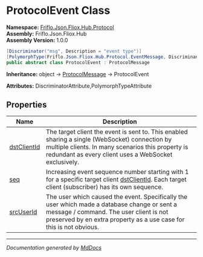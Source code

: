 ﻿<!--  
  <auto-generated>   
    The contents of this file were generated by a tool.  
    Changes to this file may be list if the file is regenerated  
  </auto-generated>   
-->

# ProtocolEvent Class

**Namespace:** [Friflo.Json.Fliox.Hub.Protocol](../index.md)  
**Assembly:** Friflo.Json.Fliox.Hub  
**Assembly Version:** 1.0.0

```csharp
[Discriminator("msg", Description = "event type")]
[PolymorphType(Friflo.Json.Fliox.Hub.Protocol.EventMessage, Discriminant = "ev")]
public abstract class ProtocolEvent : ProtocolMessage
```

**Inheritance:** object → [ProtocolMessage](../ProtocolMessage/index.md) → ProtocolEvent

**Attributes:** DiscriminatorAttribute,PolymorphTypeAttribute

## Properties

| Name                                     | Description                                                                                                                                                                                                    |
| ---------------------------------------- | -------------------------------------------------------------------------------------------------------------------------------------------------------------------------------------------------------------- |
| [dstClientId](properties/dstClientId.md) | The target client the event is sent to. This enabled sharing a single (WebSocket) connection by multiple clients. In many scenarios this property is redundant as every client uses a WebSocket exclusively.   |
| [seq](properties/seq.md)                 | Increasing event sequence number starting with 1 for a specific target client [dstClientId](properties/dstClientId.md). Each target client (subscriber) has its own sequence.                                  |
| [srcUserId](properties/srcUserId.md)     | The user which caused the event. Specifically the user which made a database change or sent a message \/ command. The user client is not preserved by en extra property as a use case for this is not obvious. |

___

*Documentation generated by [MdDocs](https://github.com/ap0llo/mddocs)*
